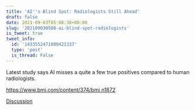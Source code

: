 ```yaml
---
title: 'AI''s Blind Spot: Radiologists Still Ahead'
draft: false
date: 2021-09-03T05:08:38+00:00
slug: '202109030508-ai-blind-spot-radiologists'
is_tweet: true
tweet_info:
  id: '1433552471809421337'
  type: 'post'
  is_thread: False
---
```




Latest study says AI misses a quite a few true positives compared to human radiologists.

<https://www.bmj.com/content/374/bmj.n1872>

[Discussion](https://x.com/sytelus/status/1433552471809421337)
